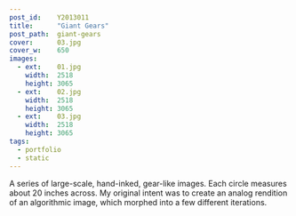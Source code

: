 ```yaml
---
post_id:    Y2013011
title:      "Giant Gears"
post_path:  giant-gears
cover:      03.jpg
cover_w:    650
images:
  - ext:    01.jpg
    width:  2518
    height: 3065
  - ext:    02.jpg
    width:  2518
    height: 3065
  - ext:    03.jpg
    width:  2518
    height: 3065
tags:
  - portfolio
  - static
---
```

A series of large-scale, hand-inked, gear-like images. Each circle measures about 20 inches across. My original intent was to create an analog rendition of an algorithmic image, which morphed into a few different iterations.